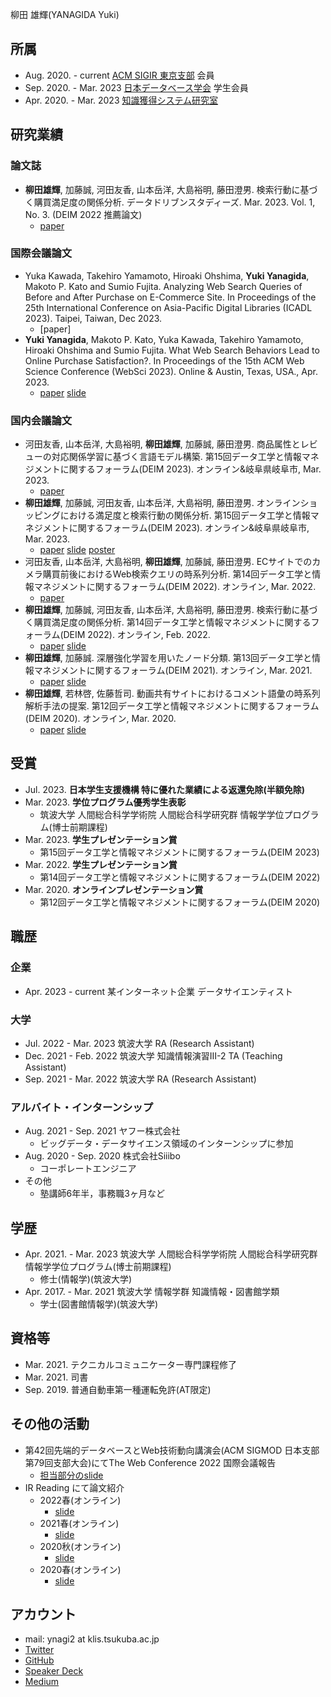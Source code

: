 柳田 雄輝(YANAGIDA Yuki)

## 所属
- Aug. 2020. - current [ACM SIGIR 東京支部](https://sigir.jp/) 会員
- Sep. 2020. - Mar. 2023 [日本データベース学会](https://dbsj.org/) 学生会員
- Apr. 2020. - Mar. 2023 [知識獲得システム研究室](https://kasys.slis.tsukuba.ac.jp/)

## 研究業績

### 論文誌
- **柳田雄輝**, 加藤誠, 河田友香, 山本岳洋, 大島裕明, 藤田澄男. 検索行動に基づく購買満足度の関係分析. データドリブンスタディーズ. Mar. 2023. Vol. 1, No. 3. (DEIM 2022 推薦論文)
  - [paper](https://dbsj.org/wp-content/uploads/2023/01/dds-vol1-no3.pdf)

### 国際会議論文
- Yuka Kawada, Takehiro Yamamoto, Hiroaki Ohshima, **Yuki Yanagida**, Makoto P. Kato and Sumio Fujita. Analyzing Web Search Queries of Before and After Purchase on E-Commerce Site. In Proceedings of the 25th International Conference on Asia-Pacific Digital Libraries (ICADL 2023). Taipei, Taiwan, Dec 2023.
  - \[paper\]
- **Yuki Yanagida**, Makoto P. Kato, Yuka Kawada, Takehiro Yamamoto, Hiroaki Ohshima and Sumio Fujita. What Web Search Behaviors Lead to Online Purchase Satisfaction?. In Proceedings of the 15th ACM Web Science Conference (WebSci 2023). Online & Austin, Texas, USA., Apr. 2023.
  - [paper](https://dl.acm.org/doi/pdf/10.1145/3578503.3583615) [slide](https://speakerdeck.com/ynagi2/what-web-search-behaviors-lead-to-online-purchase-satisfaction-en)

### 国内会議論文
- 河田友香, 山本岳洋, 大島裕明, **柳田雄輝**, 加藤誠, 藤田澄男. 商品属性とレビューの対応関係学習に基づく言語モデル構築. 第15回データ工学と情報マネジメントに関するフォーラム(DEIM 2023). オンライン&岐阜県岐阜市, Mar. 2023.
  - [paper](https://proceedings-of-deim.github.io/DEIM2023/3a-7-3.pdf)
- **柳田雄輝**, 加藤誠, 河田友香, 山本岳洋, 大島裕明, 藤田澄男. オンラインショッピングにおける満足度と検索行動の関係分析. 第15回データ工学と情報マネジメントに関するフォーラム(DEIM 2023). オンライン&岐阜県岐阜市, Mar. 2023.
  - [paper](https://proceedings-of-deim.github.io/DEIM2023/3a-4-3.pdf) [slide](https://speakerdeck.com/ynagi2/what-web-search-behaviors-lead-to-online-purchase-satisfaction-jp) [poster](https://speakerdeck.com/ynagi2/deim2023-poster-yanagida)
- 河田友香, 山本岳洋, 大島裕明, **柳田雄輝**, 加藤誠, 藤田澄男. ECサイトでのカメラ購買前後におけるWeb検索クエリの時系列分析. 第14回データ工学と情報マネジメントに関するフォーラム(DEIM 2022). オンライン, Mar. 2022.
  - [paper](https://proceedings-of-deim.github.io/DEIM2022/papers/C41-4.pdf)
- **柳田雄輝**, 加藤誠, 河田友香, 山本岳洋, 大島裕明, 藤田澄男. 検索行動に基づく購買満足度の関係分析. 第14回データ工学と情報マネジメントに関するフォーラム(DEIM 2022). オンライン, Feb. 2022.
  - [paper](https://proceedings-of-deim.github.io/DEIM2022/papers/E23-3.pdf) [slide](https://speakerdeck.com/ynagi2/pre-and-post-purchase-search-behavior-analysis)
- **柳田雄輝**, 加藤誠. 深層強化学習を用いたノード分類. 第13回データ工学と情報マネジメントに関するフォーラム(DEIM 2021). オンライン, Mar. 2021.
  - [paper](https://proceedings-of-deim.github.io/DEIM2021/papers/E14-3.pdf) [slide](https://speakerdeck.com/ynagi2/node-classification-using-deep-reinforcement-learning)
- **柳田雄輝**, 若林啓, 佐藤哲司. 動画共有サイトにおけるコメント語彙の時系列解析手法の提案. 第12回データ工学と情報マネジメントに関するフォーラム(DEIM 2020). オンライン, Mar. 2020.
  - [paper](https://proceedings-of-deim.github.io/DEIM2020/papers/G2-2.pdf) [slide](https://speakerdeck.com/ynagi2/temporal-analysis-of-comment-vocabulary-in-a-video-sharing-service)

## 受賞
- Jul. 2023. **日本学生支援機構 特に優れた業績による返還免除(半額免除)**
- Mar. 2023. **学位プログラム優秀学生表彰**
  - 筑波大学 人間総合科学学術院 人間総合科学研究群 情報学学位プログラム(博士前期課程)
- Mar. 2023. **学生プレゼンテーション賞**
  - 第15回データ工学と情報マネジメントに関するフォーラム(DEIM 2023)
- Mar. 2022. **学生プレゼンテーション賞**
  - 第14回データ工学と情報マネジメントに関するフォーラム(DEIM 2022)
- Mar. 2020. **オンラインプレゼンテーション賞**
  - 第12回データ工学と情報マネジメントに関するフォーラム(DEIM 2020)

## 職歴

### 企業
- Apr. 2023 - current 某インターネット企業 データサイエンティスト

### 大学
- Jul. 2022 - Mar. 2023 筑波大学 RA (Research Assistant)
- Dec. 2021 - Feb. 2022 筑波大学 知識情報演習Ⅲ-2 TA (Teaching Assistant)
- Sep. 2021 - Mar. 2022 筑波大学 RA (Research Assistant)

### アルバイト・インターンシップ
- Aug. 2021 - Sep. 2021 ヤフー株式会社
  - ビッグデータ・データサイエンス領域のインターンシップに参加
- Aug. 2020 - Sep. 2020 株式会社Siiibo
  - コーポレートエンジニア
- その他
  - 塾講師6年半，事務職3ヶ月など

## 学歴
- Apr. 2021. - Mar. 2023 筑波大学 人間総合科学学術院 人間総合科学研究群 情報学学位プログラム(博士前期課程)
  - 修士(情報学)(筑波大学)
- Apr. 2017. - Mar. 2021 筑波大学 情報学群 知識情報・図書館学類
  - 学士(図書館情報学)(筑波大学)

## 資格等
- Mar. 2021. テクニカルコミュニケーター専門課程修了
- Mar. 2021. 司書
- Sep. 2019. 普通自動車第一種運転免許(AT限定)

## その他の活動
- 第42回先端的データベースとWeb技術動向講演会(ACM SIGMOD 日本支部第79回支部大会)にてThe Web Conference 2022 国際会議報告
  - [担当部分のslide](https://speakerdeck.com/ynagi2/sigmod-j-79-yanagida)
- IR Reading にて論文紹介
  - 2022春(オンライン)
    - [slide](https://speakerdeck.com/ynagi2/irreading2022spring-yanagida)
  - 2021春(オンライン)
    - [slide](https://speakerdeck.com/ynagi2/irreading2021spring-yanagida)
  - 2020秋(オンライン)
    - [slide](https://speakerdeck.com/ynagi2/irreading2020fall-yanagida)
  - 2020春(オンライン)
    - [slide](https://speakerdeck.com/ynagi2/irreading2020spring-yanagida)

## アカウント
- mail: ynagi2 at klis.tsukuba.ac.jp
- [Twitter](https://twitter.com/antimony_sulfur)
- [GitHub](https://github.com/ynagi2)
- [Speaker Deck](https://speakerdeck.com/ynagi2)
- [Medium](https://medium.com/@ynagi2)
